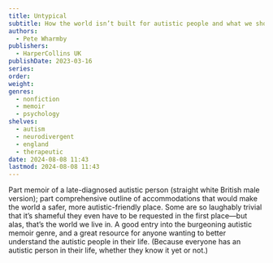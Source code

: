 ```yaml
---
title: Untypical
subtitle: How the world isn’t built for autistic people and what we should all do about it
authors:
  - Pete Wharmby
publishers:
  - HarperCollins UK
publishDate: 2023-03-16
series: 
order: 
weight: 
genres:
  - nonfiction
  - memoir
  - psychology
shelves:
  - autism
  - neurodivergent
  - england
  - therapeutic
date: 2024-08-08 11:43
lastmod: 2024-08-08 11:43
---
```

Part memoir of a late-diagnosed autistic person (straight white British male version); part comprehensive outline of accommodations that would make the world a safer, more autistic-friendly place. Some are so laughably trivial that it’s shameful they even have to be requested in the first place—but alas, that’s the world we live in. A good entry into the burgeoning autistic memoir genre, and a great resource for anyone wanting to better understand the autistic people in their life. (Because everyone has an autistic person in their life, whether they know it yet or not.)